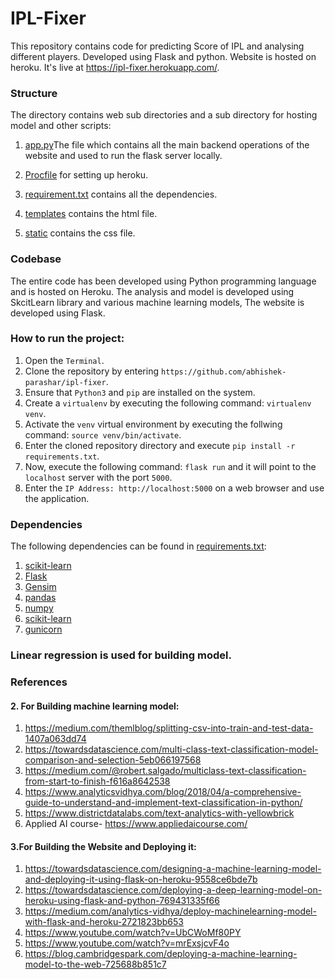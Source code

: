 # IPL-Fixer
This repository contains code for predicting Score of IPL and analysing different players. Developed using Flask and python. Website is hosted on heroku.
It's live at https://ipl-fixer.herokuapp.com/. 
### Structure

The directory contains web sub directories and a sub directory for hosting model and other scripts:

1. [app.py](https://github.com/abhishek-parashar/ipl-fixer/blob/master/app.py)The file which contains all the main backend operations of the website and used to run the flask server locally.
   
2. [Procfile](https://github.com/abhishek-parashar/ipl-fixer/blob/master/Procfile) for setting up heroku.

3. [requirement.txt](https://github.com/abhishek-parashar/ipl-fixer/blob/master/requirements.txt) contains all the dependencies.

4. [templates](https://github.com/abhishek-parashar/ipl-fixer/tree/master/templates) contains the html file.

5. [static](https://github.com/abhishek-parashar/ipl-fixer/tree/master/static) contains the css file.
  
### Codebase

The entire code has been developed using Python programming language and is hosted on Heroku. The analysis and model is developed using SkcitLearn library and various machine learning models, The website is developed using Flask. 

### How to run the project:

  1. Open the `Terminal`.
  2. Clone the repository by entering `https://github.com/abhishek-parashar/ipl-fixer`.
  3. Ensure that `Python3` and `pip` are installed on the system.
  4. Create a `virtualenv` by executing the following command: `virtualenv venv`.
  5. Activate the `venv` virtual environment by executing the follwing command: `source venv/bin/activate`.
  6. Enter the cloned repository directory and execute `pip install -r requirements.txt`.
  7. Now, execute the following command: `flask run` and it will point to the `localhost` server with the port `5000`.
  8. Enter the `IP Address: http://localhost:5000` on a web browser and use the application.
  
### Dependencies

The following dependencies can be found in [requirements.txt](https://github.com/abhishek-parashar/Reddit-flair-detection/blob/master/requirements.txt):

  1. [scikit-learn](https://scikit-learn.org/)
  2. [Flask](https://palletsprojects.com/p/flask/)
  3. [Gensim](https://radimrehurek.com/gensim/)
  4. [pandas](https://pandas.pydata.org/)
  5. [numpy](http://www.numpy.org/)
  6. [scikit-learn](https://scikit-learn.org/stable/index.html)
  7. [gunicorn](https://gunicorn.org/)
  
### Linear regression is used for building model.

### References
#### 2. For Building machine learning model:
1. https://medium.com/themlblog/splitting-csv-into-train-and-test-data-1407a063dd74
2. https://towardsdatascience.com/multi-class-text-classification-model-comparison-and-selection-5eb066197568
3. https://medium.com/@robert.salgado/multiclass-text-classification-from-start-to-finish-f616a8642538
4. https://www.analyticsvidhya.com/blog/2018/04/a-comprehensive-guide-to-understand-and-implement-text-classification-in-python/
5. https://www.districtdatalabs.com/text-analytics-with-yellowbrick
6. Applied AI course- https://www.appliedaicourse.com/

#### 3.For Building the Website and Deploying it:
1.	https://towardsdatascience.com/designing-a-machine-learning-model-and-deploying-it-using-flask-on-heroku-9558ce6bde7b
2.	https://towardsdatascience.com/deploying-a-deep-learning-model-on-heroku-using-flask-and-python-769431335f66
3.	https://medium.com/analytics-vidhya/deploy-machinelearning-model-with-flask-and-heroku-2721823bb653
4.	https://www.youtube.com/watch?v=UbCWoMf80PY
5.	https://www.youtube.com/watch?v=mrExsjcvF4o
6.	https://blog.cambridgespark.com/deploying-a-machine-learning-model-to-the-web-725688b851c7
